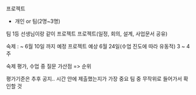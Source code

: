 프로젝트
- 개인 or 팀(2명~3명)

팀 1등 선생님이랑 같이 프로젝트
프로젝트(일정, 회의, 설계, 사업문서 공유)

숙제 : ~ 6월 10일 까지 예정
프로젝트 예상 6월 24일(수업 진도에 따라 유동적) 3 ~ 4주

숙제 평가, 수업 중 질문 가산점 => 순위

평가기준은 추후 공지..
시간 안에 제출했는지가 가장 중요
팀 중 무작위로 들어가서 확인할 것
